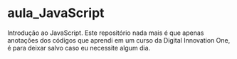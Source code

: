 # aula_JavaScript
Introdução ao JavaScript.
Este repositório nada mais é que apenas anotações dos códigos que aprendi em um curso da Digital Innovation One, é para deixar salvo caso eu necessite algum dia.
